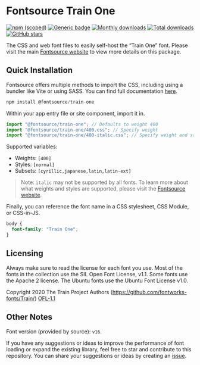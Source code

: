 # Fontsource Train One

[![npm (scoped)](https://img.shields.io/npm/v/@fontsource/train-one?color=brightgreen)](https://www.npmjs.com/package/@fontsource/train-one) [![Generic badge](https://img.shields.io/badge/fontsource-passing-brightgreen)](https://github.com/fontsource/fontsource) [![Monthly downloads](https://badgen.net/npm/dm/@fontsource/train-one)](https://github.com/fontsource/fontsource) [![Total downloads](https://badgen.net/npm/dt/@fontsource/train-one)](https://github.com/fontsource/fontsource) [![GitHub stars](https://img.shields.io/github/stars/fontsource/fontsource.svg?style=social&label=Star)](https://github.com/fontsource/fontsource/stargazers)

The CSS and web font files to easily self-host the “Train One” font. Please visit the main [Fontsource website](https://fontsource.org/fonts/train-one) to view more details on this package.

## Quick Installation

Fontsource offers multiple methods to import the CSS, including using a bundler like Vite or using SASS. You can find full documentation [here](https://fontsource.org/docs/getting-started/introduction).

```javascript
npm install @fontsource/train-one
```

Within your app entry file or site component, import it in.

```javascript
import "@fontsource/train-one"; // Defaults to weight 400
import "@fontsource/train-one/400.css"; // Specify weight
import "@fontsource/train-one/400-italic.css"; // Specify weight and style
```

Supported variables:
- Weights: `[400]`
- Styles: `[normal]`
- Subsets: `[cyrillic,japanese,latin,latin-ext]`

> Note: `italic` may not be supported by all fonts. To learn more about what weights and styles are supported, please visit the [Fontsource website](https://fontsource.org/fonts/train-one).

Finally, you can reference the font name in a CSS stylesheet, CSS Module, or CSS-in-JS.

```css
body {
  font-family: "Train One";
}
```

## Licensing
Always make sure to read the license for each font you use. Most of the fonts in the collection use the SIL Open Font License, v1.1. Some fonts use the Apache 2 license. The Ubuntu fonts use the Ubuntu Font License v1.0.

Copyright 2020 The Train Project Authors (https://github.com/fontworks-fonts/Train/)
[OFL-1.1](https://openfontlicense.org)

## Other Notes
Font version (provided by source): `v16`.

If you have any suggestions or ideas to improve the performance of font loading or expand the existing library, feel free to star and contribute to this repository. You can share your suggestions or ideas by creating an [issue](https://github.com/fontsource/fontsource/issues).